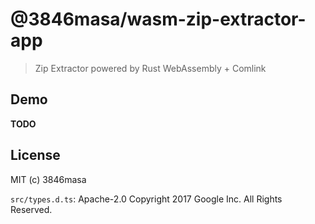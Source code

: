 # @3846masa/wasm-zip-extractor-app

> Zip Extractor powered by Rust WebAssembly + Comlink

## Demo

**TODO**

## License

MIT (c) 3846masa

`src/types.d.ts`: Apache-2.0 Copyright 2017 Google Inc. All Rights Reserved.
